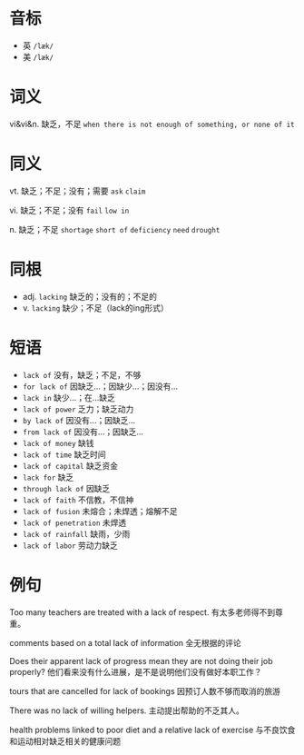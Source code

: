 # 音标

- 英 `/læk/`
- 美 `/læk/`

# 词义

vi&vi&n. 缺乏，不足
`when there is not enough of something, or none of it`

# 同义

vt. 缺乏；不足；没有；需要
`ask` `claim`

vi. 缺乏；不足；没有
`fail` `low in`

n. 缺乏；不足
`shortage` `short of` `deficiency` `need` `drought`

# 同根

- adj. `lacking` 缺乏的；没有的；不足的
- v. `lacking` 缺少；不足（lack的ing形式）

# 短语

- `lack of` 没有，缺乏；不足，不够
- `for lack of` 因缺乏…；因缺少…；因没有…
- `lack in` 缺少…；在…缺乏
- `lack of power` 乏力；缺乏动力
- `by lack of` 因没有...；因缺乏...
- `from lack of` 因没有...；因缺乏...
- `lack of money` 缺钱
- `lack of time` 缺乏时间
- `lack of capital` 缺乏资金
- `lack for` 缺乏
- `through lack of` 因缺乏
- `lack of faith` 不信教，不信神
- `lack of fusion` 未熔合；未焊透；熔解不足
- `lack of penetration` 未焊透
- `lack of rainfall` 缺雨，少雨
- `lack of labor` 劳动力缺乏

# 例句

Too many teachers are treated with a lack of respect.
有太多老师得不到尊重。

comments based on a total lack of information
全无根据的评论

Does their apparent lack of progress mean they are not doing their job properly?
他们看来没有什么进展，是不是说明他们没有做好本职工作？

tours that are cancelled for lack of bookings
因预订人数不够而取消的旅游

There was no lack of willing helpers.
主动提出帮助的不乏其人。

health problems linked to poor diet and a relative lack of exercise
与不良饮食和运动相对缺乏相关的健康问题


